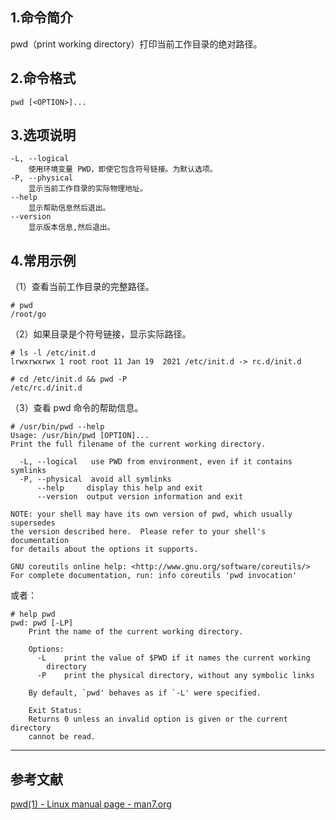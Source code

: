## 1.命令简介
pwd（print working directory）打印当前工作目录的绝对路径。

## 2.命令格式
```shell
pwd [<OPTION>]...
```
## 3.选项说明
```shell
-L, --logical
	使用环境变量 PWD，即使它包含符号链接。为默认选项。
-P, --physical
	显示当前工作目录的实际物理地址。
--help
	显示帮助信息然后退出。
--version
	显示版本信息,然后退出。
```
## 4.常用示例
（1）查看当前工作目录的完整路径。
```shell
# pwd
/root/go
```
（2）如果目录是个符号链接，显示实际路径。
```shell
# ls -l /etc/init.d
lrwxrwxrwx 1 root root 11 Jan 19  2021 /etc/init.d -> rc.d/init.d

# cd /etc/init.d && pwd -P
/etc/rc.d/init.d
```

（3）查看 pwd 命令的帮助信息。
```shell
# /usr/bin/pwd --help
Usage: /usr/bin/pwd [OPTION]...
Print the full filename of the current working directory.

  -L, --logical   use PWD from environment, even if it contains symlinks
  -P, --physical  avoid all symlinks
      --help     display this help and exit
      --version  output version information and exit

NOTE: your shell may have its own version of pwd, which usually supersedes
the version described here.  Please refer to your shell's documentation
for details about the options it supports.

GNU coreutils online help: <http://www.gnu.org/software/coreutils/>
For complete documentation, run: info coreutils 'pwd invocation'
```
或者：
```shell
# help pwd
pwd: pwd [-LP]
    Print the name of the current working directory.
    
    Options:
      -L	print the value of $PWD if it names the current working
    	directory
      -P	print the physical directory, without any symbolic links
    
    By default, `pwd' behaves as if `-L' were specified.
    
    Exit Status:
    Returns 0 unless an invalid option is given or the current directory
    cannot be read.
```

---
## 参考文献
[pwd(1) - Linux manual page - man7.org](https://man7.org/linux/man-pages/man1/pwd.1.html)

<Vssue title="pwd" />
